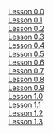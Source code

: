 [Lesson 0.0](https://raw.githubusercontent.com/mkrjn99/FairyTaleDB/09e4b5017152172c71cef340ef786fb9502fefb1/experimental/blocks/0)\
[Lesson 0.1](https://raw.githubusercontent.com/mkrjn99/FairyTaleDB/c250cb3ad670c29d9a476ce69446f577c755f652/experimental/blocks/1)\
[Lesson 0.2](https://raw.githubusercontent.com/mkrjn99/FairyTaleDB/8f6d62f26ac28a42abf0dcae1430ad4c32b210bd/experimental/blocks/2)\
[Lesson 0.3](https://raw.githubusercontent.com/mkrjn99/FairyTaleDB/3e3092e06acccd27d909213b206aaba44cf36fc6/experimental/blocks/3)\
[Lesson 0.4](https://raw.githubusercontent.com/mkrjn99/FairyTaleDB/fc98f59f041c6b20101e776badb3e0f55c7ede0e/experimental/blocks/4)\
[Lesson 0.5](https://raw.githubusercontent.com/mkrjn99/FairyTaleDB/baeade395561b6e704d4bd563856a5cd34546143/experimental/blocks/5)\
[Lesson 0.6](https://raw.githubusercontent.com/mkrjn99/FairyTaleDB/bcf7e43092806d71a1370dfd96e7e72a593e362f/experimental/blocks/6)\
[Lesson 0.7](https://raw.githubusercontent.com/mkrjn99/FairyTaleDB/40bab7ac13b07b035f774e57874eb812e0712c60/experimental/blocks/7)\
[Lesson 0.8](https://raw.githubusercontent.com/mkrjn99/FairyTaleDB/e4266f57fa7e2558adefcaa9368ce33fd28061dc/experimental/blocks/8)\
[Lesson 0.9](https://raw.githubusercontent.com/mkrjn99/FairyTaleDB/512bd67bd4bee5ca0aa5b653edc9cd0bb48887e4/experimental/blocks/9)\
[Lesson 1.0](https://raw.githubusercontent.com/mkrjn99/FairyTaleDB/68bdc15d6fb206bc554a308af4263b6844e5fd8d/experimental/blocks/0)\
[Lesson 1.1](https://raw.githubusercontent.com/mkrjn99/FairyTaleDB/afe28cc9252740d5666f18771e33922243f4a6ad/experimental/blocks/1)\
[Lesson 1.2](https://raw.githubusercontent.com/mkrjn99/FairyTaleDB/c00dcb6e9b0d244fef0ec668ee3b92aacb214107/experimental/blocks/2)\
[Lesson 1.3](https://raw.githubusercontent.com/mkrjn99/FairyTaleDB/c00dcb6e9b0d244fef0ec668ee3b92aacb214107/experimental/blocks/3)
